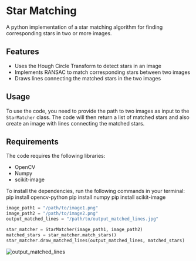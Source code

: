 # Star Matching

A python implementation of a star matching algorithm for finding corresponding stars in two or more images.

## Features
- Uses the Hough Circle Transform to detect stars in an image
- Implements RANSAC to match corresponding stars between two images
- Draws lines connecting the matched stars in the two images

## Usage
To use the code, you need to provide the path to two images as input to the `StarMatcher` class. The code will then return a list of matched stars and also create an image with lines connecting the matched stars.

## Requirements
The code requires the following libraries:
- OpenCV
- Numpy
- scikit-image

To install the dependencies, run the following commands in your terminal:
pip install opencv-python
pip install numpy
pip install scikit-image

```python
image_path1 = "/path/to/image1.png"
image_path2 = "/path/to/image2.png"
output_matched_lines = "/path/to/output_matched_lines.jpg"

star_matcher = StarMatcher(image_path1, image_path2)
matched_stars = star_matcher.match_stars()
star_matcher.draw_matched_lines(output_matched_lines, matched_stars)
```


![output_matched_lines](https://user-images.githubusercontent.com/58775369/233772680-6cb21109-170f-4aae-bf2f-222e8a08a336.jpg)

